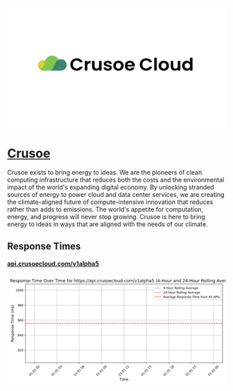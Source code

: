 [![Visit Crusoe](imagePreview.png)](https://crusoecloud.com)

# [Crusoe](https://crusoecloud.com)

Crusoe exists to bring energy to ideas. We are the pioneers of clean computing infrastructure that reduces both the costs and the environmental impact of the world's expanding digital economy. By unlocking stranded sources of energy to power cloud and data center services, we are creating the climate-aligned future of compute-intensive innovation that reduces rather than adds to emissions. The world's appetite for computation, energy, and progress will never stop growing. Crusoe is here to bring energy to ideas in ways that are aligned with the needs of our climate.

## Response Times

#### [api.crusoecloud.com/v1alpha5](https://api.crusoecloud.com/v1alpha5)

![api.crusoecloud.com/v1alpha5](response-time-charts/6170692e637275736f65636c6f75642e636f6d2f7631616c70686135.svg)

